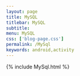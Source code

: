 ```yaml
---
layout: page
title: MySQL
titlebar: MySQL
subtitle: 
menu: MySQL
css: ['blog-page.css']
permalink: /MySql
keywords: android,activity
---
```

{% include MySql.html %}